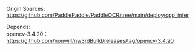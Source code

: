 Origin Sources:
https://github.com/PaddlePaddle/PaddleOCR/tree/main/deploy/cpp_infer

Depends:  
opencv-3.4.20：https://github.com/nonwill/nw3rdBuild/releases/tag/opencv-3.4.20